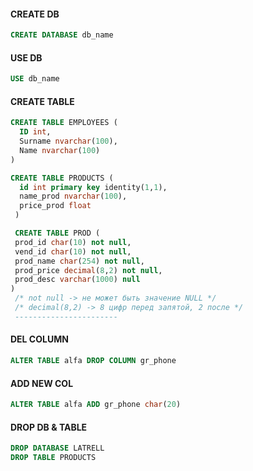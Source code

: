 #### CREATE DB

```sql
CREATE DATABASE db_name
```

#### USE DB

```sql
USE db_name
```

#### CREATE TABLE

```sql
CREATE TABLE EMPLOYEES (
  ID int,
  Surname nvarchar(100),
  Name nvarchar(100)
)

CREATE TABLE PRODUCTS (
  id int primary key identity(1,1),
  name_prod nvarchar(100),
  price_prod float
 )

 CREATE TABLE PROD (
 prod_id char(10) not null,
 vend_id char(10) not null,
 prod_name char(254) not null,
 prod_price decimal(8,2) not null,
 prod_desc varchar(1000) null
)
 /* not null -> не может быть значение NULL */
 /* decimal(8,2) -> 8 цифр перед запятой, 2 после */
 -----------------------
 ```

#### DEL COLUMN

```sql
ALTER TABLE alfa DROP COLUMN gr_phone
```

#### ADD NEW COL

```sql
ALTER TABLE alfa ADD gr_phone char(20)
```

#### DROP DB & TABLE

```sql
DROP DATABASE LATRELL
DROP TABLE PRODUCTS
```
